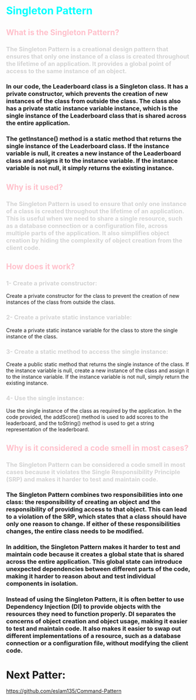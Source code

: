 
# <span style="color:cyan">Singleton Pattern</span>

## <span style="color:pink">What is the Singleton Pattern?</span>

### <span style="color:lightgrey">The Singleton Pattern is a creational design pattern that ensures that only one instance of a class is created throughout the lifetime of an application. It provides a global point of access to the same instance of an object.

### In our code, the Leaderboard class is a Singleton class. It has a private constructor, which prevents the creation of new instances of the class from outside the class. The class also has a private static instance variable instance, which is the single instance of the Leaderboard class that is shared across the entire application.

### The getInstance() method is a static method that returns the single instance of the Leaderboard class. If the instance variable is null, it creates a new instance of the Leaderboard class and assigns it to the instance variable. If the instance variable is not null, it simply returns the existing instance.

## <span style="color:pink">Why is it used?</span>

### <span style="color:lightgrey">The Singleton Pattern is used to ensure that only one instance of a class is created throughout the lifetime of an application. This is useful when we need to share a single resource, such as a database connection or a configuration file, across multiple parts of the application. It also simplifies object creation by hiding the complexity of object creation from the client code.

## <span style="color:pink">How does it work?</span>

### <span style="color:lightgrey">1- Create a private constructor:
Create a private constructor for the class to prevent the creation of new instances of the class from outside the class.

### <span style="color:lightgrey">2- Create a private static instance variable:
Create a private static instance variable for the class to store the single instance of the class.

### <span style="color:lightgrey">3- Create a static method to access the single instance:
Create a public static method that returns the single instance of the class. If the instance variable is null, create a new instance of the class and assign it to the instance variable. If the instance variable is not null, simply return the existing instance.

### <span style="color:lightgrey">4- Use the single instance:
Use the single instance of the class as required by the application. In the code provided, the addScore() method is used to add scores to the leaderboard, and the toString() method is used to get a string representation of the leaderboard.

## <span style="color:pink">Why is it considered a code smell in most cases?</span>

### <span style="color:lightgrey">The Singleton Pattern can be considered a code smell in most cases because it violates the Single Responsibility Principle (SRP) and makes it harder to test and maintain code.

### The Singleton Pattern combines two responsibilities into one class: the responsibility of creating an object and the responsibility of providing access to that object. This can lead to a violation of the SRP, which states that a class should have only one reason to change. If either of these responsibilities changes, the entire class needs to be modified.

### In addition, the Singleton Pattern makes it harder to test and maintain code because it creates a global state that is shared across the entire application. This global state can introduce unexpected dependencies between different parts of the code, making it harder to reason about and test individual components in isolation.

### Instead of using the Singleton Pattern, it is often better to use Dependency Injection (DI) to provide objects with the resources they need to function properly. DI separates the concerns of object creation and object usage, making it easier to test and maintain code. It also makes it easier to swap out different implementations of a resource, such as a database connection or a configuration file, without modifying the client code.

# Next Patter:
https://github.com/eslam135/Command-Pattern
